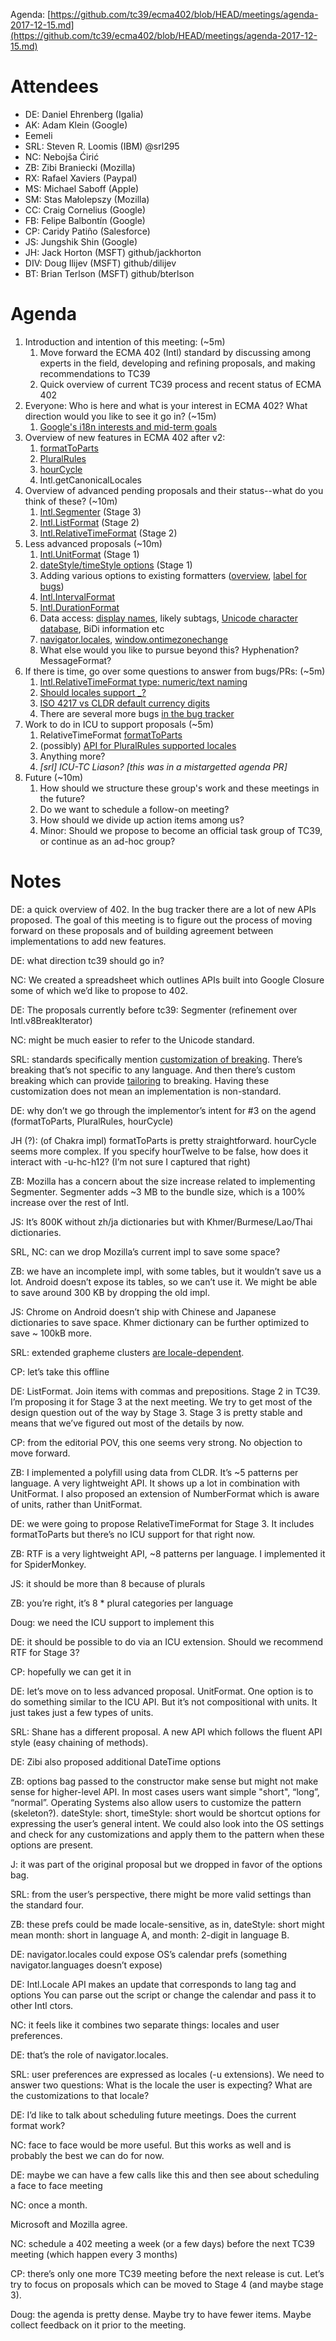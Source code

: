 Agenda: [https://github.com/tc39/ecma402/blob/HEAD/meetings/agenda-2017-12-15.md](https://github.com/tc39/ecma402/blob/HEAD/meetings/agenda-2017-12-15.md)

# Attendees

* DE: Daniel Ehrenberg (Igalia)
* AK: Adam Klein (Google)
* Eemeli
* SRL: Steven R. Loomis (IBM) @srl295
* NC: Nebojša Ćirić
* ZB: Zibi Braniecki (Mozilla)
* RX: Rafael Xaviers (Paypal)
* MS: Michael Saboff (Apple)
* SM: Stas Małolepszy (Mozilla)
* CC: Craig Cornelius (Google)
* FB: Felipe Balbontín (Google)
* CP: Caridy Patiño (Salesforce)
* JS: Jungshik Shin (Google)
* JH: Jack Horton (MSFT) github/jackhorton
* DIV: Doug Ilijev (MSFT) github/dilijev
* BT: Brian Terlson (MSFT) github/bterlson

# Agenda

1. Introduction and intention of this meeting: (~5m)
    1. Move forward the ECMA 402 (Intl) standard by discussing among experts in the field, developing and refining proposals, and making recommendations to TC39
    2. Quick overview of current TC39 process and recent status of ECMA 402
2. Everyone: Who is here and what is your interest in ECMA 402? What direction would you like to see it go in? (~15m)
    1. [Google's i18n interests and mid-term goals](https://goo.gl/wKcA6w)
3. Overview of new features in ECMA 402 after v2:
    1. [formatToParts](https://github.com/tc39/ecma402/issues/47)
    2. [PluralRules](https://github.com/tc39/proposal-intl-plural-rules)
    3. [hourCycle](https://github.com/tc39/ecma402/pull/135)
    4. Intl.getCanonicalLocales
4. Overview of advanced pending proposals and their status--what do you think of these? (~10m)
    1. [Intl.Segmenter](https://github.com/tc39/proposal-intl-segmenter) (Stage 3)
    2. [Intl.ListFormat](https://github.com/tc39/proposal-intl-list-format) (Stage 2)
    3. [Intl.RelativeTimeFormat](https://github.com/tc39/proposal-intl-relative-time) (Stage 2)
5. Less advanced proposals (~10m)
    1. [Intl.UnitFormat](https://github.com/tc39/ecma402/issues/32) (Stage 1)
    2. [dateStyle/timeStyle options](https://github.com/tc39/proposal-ecma402-datetime-style) (Stage 1)
    3. Adding various options to existing formatters ([overview](https://github.com/tc39/ecma402/issues/186#issuecomment-338788856), [label for bugs](https://github.com/tc39/ecma402/labels/option))
    4. [Intl.IntervalFormat](https://github.com/tc39/ecma402/issues/188)
    5. [Intl.DurationFormat](https://github.com/tc39/ecma402/issues/47)
    6. Data access: [display names](https://github.com/tc39/ecma402/issues/31), likely subtags, [Unicode character database](https://github.com/tc39/ecma402/issues/90), BiDi information etc
    7. [navigator.locales](https://github.com/whatwg/html/pull/3046), [window.ontimezonechange](https://github.com/whatwg/html/pull/3047)
    8. What else would you like to pursue beyond this? Hyphenation? MessageFormat?
6. If there is time, go over some questions to answer from bugs/PRs: (~5m)
    1. [Intl.RelativeTimeFormat type: numeric/text naming](https://github.com/tc39/proposal-intl-relative-time/issues/54)
    2. [Should locales support _?](https://github.com/tc39/proposal-intl-locale/issues/7)
    3. [ISO 4217 vs CLDR default currency digits](https://github.com/tc39/ecma402/issues/134)
    4. There are several more bugs [in the bug tracker](https://github.com/tc39/ecma402/issues)
7. Work to do in ICU to support proposals (~5m)
    1. RelativeTimeFormat [formatToParts](https://unicode-org.atlassian.net/browse/ICU-13256)
    2. (possibly) [API for PluralRules supported locales](https://unicode-org.atlassian.net/browse/ICU-12756)
    3. Anything more?
    4. *[srl] ICU-TC Liason? [this was in a mistargetted agenda PR]*
8. Future (~10m)
    1. How should we structure these group's work and these meetings in the future?
    2. Do we want to schedule a follow-on meeting?
    3. How should we divide up action items among us?
    4. Minor: Should we propose to become an official task group of TC39, or continue as an ad-hoc group?

# Notes

DE: a quick overview of 402. In the bug tracker there are a lot of new APIs proposed. The goal of this meeting is to figure out the process of moving forward on these proposals and of building agreement between implementations to add new features.

DE: what direction tc39 should go in?

NC: We created a spreadsheet which outlines APIs built into Google Closure some of which we’d like to propose to 402.

DE: The proposals currently before tc39: Segmenter (refinement over Intl.v8BreakIterator)

NC: might be much easier to refer to the Unicode standard.

SRL: standards specifically mention [customization of breaking](https://www.unicode.org/reports/tr14/#Customization). There’s breaking that’s not specific to any language. And then there’s custom breaking which can provide [tailoring](https://unicode.org/reports/tr29/#Tailoring) to breaking. Having these customization does not mean an implementation is non-standard.

DE: why don’t we go through the implementor’s intent for #3 on the agend (formatToParts, PluralRules, hourCycle)

JH (?): (of Chakra impl) formatToParts is pretty straightforward. hourCycle seems more complex. If you specify hourTwelve to be false, how does it interact with -u-hc-h12? (I’m not sure I captured that right)

ZB: Mozilla has a concern about the size increase related to implementing Segmenter. Segmenter adds ~3 MB to the bundle size, which is a 100% increase over the rest of Intl.

JS: It’s 800K without zh/ja dictionaries but with Khmer/Burmese/Lao/Thai dictionaries.

SRL, NC: can we drop Mozilla’s current impl to save some space?

ZB: we have an incomplete impl, with some tables, but it wouldn’t save us a lot. Android doesn’t expose its tables, so we can’t use it. We might be able to save around 300 KB by dropping the old impl.

JS: Chrome on Android doesn’t ship with Chinese and Japanese dictionaries to save space. Khmer dictionary can be further optimized to save ~ 100kB more.

SRL: extended grapheme clusters [are locale-dependent](https://unicode.org/cldr/trac/ticket/2992).

CP: let’s take this offline

DE: ListFormat. Join items with commas and prepositions. Stage 2 in TC39. I’m proposing it for Stage 3 at the next meeting. We try to get most of the design question out of the way by Stage 3. Stage 3 is pretty stable and means that we’ve figured out most of the details by now.

CP: from the editorial POV, this one seems very strong. No objection to move forward.

ZB: I implemented a polyfill using data from CLDR. It’s ~5 patterns per language. A very lightweight API. It shows up a lot in combination with UnitFormat. I also proposed an extension of NumberFormat which is aware of units, rather than UnitFormat.

DE: we were going to propose RelativeTimeFormat for Stage 3. It includes formatToParts but there’s no ICU support for that right now.

ZB: RTF is a very lightweight API, ~8 patterns per language. I implemented it for SpiderMonkey.

JS: it should be more than 8 because of plurals

ZB: you’re right, it’s 8 * plural categories per language

Doug: we need the ICU support to implement this

DE: it should be possible to do via an ICU extension. Should we recommend RTF for Stage 3?

CP: hopefully we can get it in

DE: let’s move on to less advanced proposal. UnitFormat. One option is to do something similar to the ICU API. But it’s not compositional with units. It just takes just a few types of units.

SRL: Shane  has a different proposal. A new API which follows the fluent API style (easy chaining of methods).

DE: Zibi also proposed additional DateTime options

ZB: options bag passed to the constructor make sense but might not make sense for higher-level API. In most cases users want simple "short", “long”, “normal”. Operating Systems also allow users to customize the pattern (skeleton?). dateStyle: short, timeStyle: short would be shortcut options for expressing the user’s general intent. We could also look into the OS settings and check for any customizations and apply them to the pattern when these options are present.

J: it was part of the original proposal but we dropped in favor of the options bag.

SRL: from the user’s perspective, there might be more valid settings than the standard four.

ZB: these prefs could be made locale-sensitive, as in, dateStyle: short might mean month: short in language A, and month: 2-digit in language B.

DE: navigator.locales could expose OS’s calendar prefs (something navigator.languages doesn’t expose)

DE: Intl.Locale API makes an update that corresponds to lang tag and options You can parse out the script or change the calendar and pass it to other Intl ctors.

NC: it feels like it combines two separate things: locales and user preferences.

DE: that’s the role of navigator.locales.

SRL: user preferences are expressed as locales (-u extensions). We need to answer two questions: What is the locale the user is expecting? What are the customizations to that locale?

DE: I’d like to talk about scheduling future meetings. Does the current format work?

NC: face to face would be more useful. But this works as well and is probably the best we can do for now.

DE: maybe we can have a few calls like this and then see about scheduling a face to face meeting

NC: once a month.

Microsoft and Mozilla agree.

NC: schedule a 402 meeting a week (or a few days) before the next TC39 meeting (which happen every 3 months)

CP: there’s only one more TC39 meeting before the next release is cut. Let’s try to focus on proposals which can be moved to Stage 4 (and maybe stage 3).

Doug: the agenda is pretty dense. Maybe try to have fewer items. Maybe collect feedback on it prior to the meeting.

